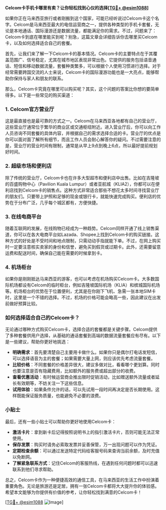 **Celcom卡手机卡哪里有卖？让你轻松找到心仪的选择[[TG💪+ @esim1088](https://t.me/s/esim1088)]**

如果你正在马来西亚旅行或者刚搬到这个国家，可能已经听说过Celcom卡这个名字。Celcom是马来西亚最大的电信运营商之一，提供各种类型的手机卡套餐，无论是本地通话、国际漫游还是数据流量，都能满足你的需求。不过，问题来了：Celcom卡到底在哪里能买到呢？别急，这篇文章会详细告诉你去哪里买Celcom卡，以及如何选择适合自己的套餐。

首先，让我们来了解一下Celcom卡的基本情况。Celcom卡的主要特点在于其覆盖范围广、信号稳定，尤其在城市地区表现非常出色。它提供的服务包括语音通话、短信和移动数据流量，套餐种类繁多，可以根据个人使用习惯进行选择。对于经常需要跨国交流的人士来说，Celcom卡的国际漫游功能也是一大亮点，能够帮助你保持与家人和朋友的联系。

那么，Celcom卡究竟在哪里可以购买呢？其实，这个问题的答案比你想的要简单得多。以下是一些常见的购买渠道：

### 1. Celcom官方营业厅

这是最直接也是最可靠的方式之一。Celcom在马来西亚各地都有自己的营业厅，这些营业厅通常位于繁华的商业区或交通枢纽附近。进入营业厅后，你可以向工作人员咨询不同套餐的具体内容，并根据自己的需求选择合适的卡。营业厅的优点是你可以面对面了解所有细节，而且工作人员会耐心解答你的疑问。不过需要注意的是，营业厅的营业时间有限制，通常是从早上9点到晚上6点，所以最好提前规划好时间。

### 2. 超级市场和便利店

除了传统的营业厅，Celcom卡也在许多大型超市和便利店中出售。比如在吉隆坡的百盛购物中心（Pavilion Kuala Lumpur）或者亚航城（KLIA2），你都可以在便利店找到Celcom卡的销售点。这种方式非常适合那些不想花太多时间寻找营业厅的朋友们。只要带上护照和足够的现金或银行卡，就能快速完成购买。便利店的优势在于分布广泛，几乎每个城区都有，方便快捷。

### 3. 在线电商平台

随着互联网的发展，在线购物已经成为一种趋势。Celcom同样开通了线上销售渠道，你可以在各大电商平台如Lazada、Shopee上找到Celcom卡的购买链接。这种方式的好处是不受时间和地点限制，只需动动手指就能下单。不过，在网上购买时一定要注意核实卖家的身份和信誉，避免买到假货或过期卡。此外，还需要留意运费和配送时间，确保自己能在需要的时候拿到卡。

### 4. 机场柜台

如果你是刚刚抵达马来西亚的游客，也可以考虑在机场购买Celcom卡。大多数国际机场都设有Celcom的临时柜台，例如吉隆坡国际机场（KLIA）和槟城国际机场等。机场柜台的优势在于位置便利，尤其是在你刚下飞机、急需一张本地SIM卡时，这里是一个不错的选择。不过，机场的价格可能会略高一些，因此建议在出发前做好预算比较。

### 如何选择适合自己的Celcom卡？

无论通过哪种方式购买Celcom卡，选择合适的套餐都是关键步骤。Celcom提供了多种套餐供用户选择，从基础的通话套餐到高端的数据流量套餐应有尽有。以下是一些建议，帮助你更好地挑选：

- **明确需求**：首先要清楚自己主要用卡做什么。如果你只是偶尔打电话发短信，可以选择语音为主的套餐；如果需要大量上网，则应该优先考虑流量套餐。
- **比较价格**：不同套餐的价格差异很大，建议多做对比，看看哪个更划算。同时也要注意是否有隐藏费用，比如额外的服务费或超出部分的收费。
- **查看优惠活动**：有时候运营商会推出限时促销活动，比如赠送额外流量或者延长有效期等，不妨关注一下这些信息。
- **试用体验**：如果条件允许的话，可以先试用一段时间再决定是否长期使用。这样既能保证服务质量，也能避免不必要的浪费。

### 小贴士

最后，还有一些小贴士可以帮助你更好地使用Celcom卡：

- **激活卡片**：拿到新卡后记得按照说明书上的指引激活卡片，否则可能无法正常使用。
- **保存发票**：购买时请务必索取发票并妥善保管，万一出现问题可以作为凭证。
- **定期检查余额**：可以通过发送特定代码给客服号码来查询当前余额，及时充值以免断网。
- **了解紧急联系方式**：记住Celcom的客服热线，在遇到任何问题时都可以迅速联系到他们寻求帮助。

总之，Celcom卡作为一种便捷高效的通信工具，在马来西亚的生活工作中扮演着重要角色。无论是旅游还是定居，拥有一张Celcom卡都将大大提升你的体验感。希望本文能够为你提供有价值的参考，让你轻松找到满意的Celcom卡！

[[TG💪+ @esim1088](https://t.me/s/esim1088) ![Image](https://i.postimg.cc/4NQfJmqS/Snipaste-2025-05-13-00-14-12.png)]